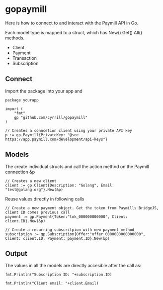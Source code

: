 # gopaymill

Here is how to connect to and interact with the Paymill API in Go.

Each model type is mapped to a struct, which has New() Get() All() methods.

* Client
* Payment
* Transaction
* Subscription


## Connect

Import the package into your app and 

```
package yourapp

import (
    "fmt"
    gp "github.com/cyrrill/gopaymill"
)

// Creates a conncetion client using your private API key
p := gp.Paymill{PrivateKey: "@see https://app.paymill.com/development/api-keys"}
```

## Models
The create individual structs and call the action method on the Paymill connection &p
```
// Creates a new client 
client := gp.Client{Description: "Golang", Email: "test@golang.org"}.New(&p)

```

Reuse values directly in following calls
```
// Create a new payment object. Get the token from Paymills BridgeJS, client ID comes previous call
payment := gp.Payment{Token:"tok_000000000000", Client: client.ID}.New(&p)

// Create a recurring subscritpion with new payment method
subscription := gp.Subscription{Offer:"offer_0000000000000000", Client: client.ID, Payment: payment.ID}.New(&p)

```

## Output

The values in all the models are directly accesible after the call as:
```
fmt.Println("Subscription ID: "+subscription.ID)

fmt.Println("Client email: "+client.Email)

```
